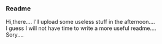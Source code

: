 ### Readme

Hi,there.... I'll upload some useless stuff in the afternoon....  
I guess I will not have time to write a more useful readme....  
Sory....
